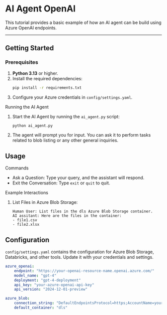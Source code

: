 # AI Agent OpenAI

This tutorial provides a basic example of how an AI agent can be build using Azure OpenAI endpoints.

---

## Getting Started

### Prerequisites
1. **Python 3.13** or higher.
2. Install the required dependencies:
   ```bash
   pip install -r requirements.txt
   ```
3. Configure your Azure credentials in `config/settings.yaml`.

Running the AI Agent
1. Start the AI Agent by running the `ai_agent.py` script:
   ```python
   python ai_agent.py
   ```
2. The agent will prompt you for input. You can ask it to perform tasks related to blob listing or any other general
 inquiries.

## Usage

Commands
- Ask a Question: Type your query, and the assistant will respond.
- Exit the Conversation: Type `exit` or `quit` to quit.

Example Interactions
1. List Files in Azure Blob Storage:
    ```
    Human User: List files in the dls Azure Blob Storage container.
    AI assitant: Here are the files in the container:
    - file1.csv
    - file2.xlsx
    ```

## Configuration

`config/settings.yaml` contains the configuration for Azure Blob Storage, Databricks, and other tools. Update it with your credentials and settings.

```yaml
azure_openai:
    endpoint: "https://your-openai-resource-name.openai.azure.com/"
    model_name: "gpt-4"
    deployment: "gpt-4-deployment"
    api_key: "your-azure-openai-api-key"
    api_version: "2024-12-01-preview"

azure_blob:
    connection_string: "DefaultEndpointsProtocol=https;AccountName=youraccountname;AccountKey=youraccountkey;EndpointSuffix=core.windows.net"
    default_container: "dls"

```
